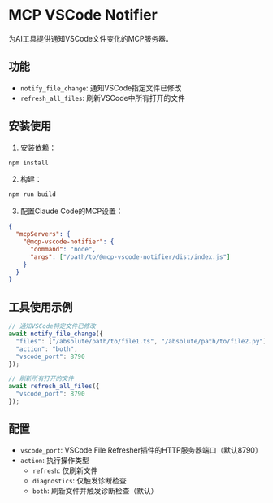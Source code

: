 # MCP VSCode Notifier

为AI工具提供通知VSCode文件变化的MCP服务器。

## 功能

- `notify_file_change`: 通知VSCode指定文件已修改
- `refresh_all_files`: 刷新VSCode中所有打开的文件

## 安装使用

1. 安装依赖：
```bash
npm install
```

2. 构建：
```bash
npm run build
```

3. 配置Claude Code的MCP设置：
```json
{
  "mcpServers": {
    "@mcp-vscode-notifier": {
      "command": "node",
      "args": ["/path/to/@mcp-vscode-notifier/dist/index.js"]
    }
  }
}
```

## 工具使用示例

```typescript
// 通知VSCode特定文件已修改
await notify_file_change({
  "files": ["/absolute/path/to/file1.ts", "/absolute/path/to/file2.py"],
  "action": "both",
  "vscode_port": 8790
});

// 刷新所有打开的文件
await refresh_all_files({
  "vscode_port": 8790
});
```

## 配置

- `vscode_port`: VSCode File Refresher插件的HTTP服务器端口（默认8790）
- `action`: 执行操作类型
  - `refresh`: 仅刷新文件
  - `diagnostics`: 仅触发诊断检查
  - `both`: 刷新文件并触发诊断检查（默认）